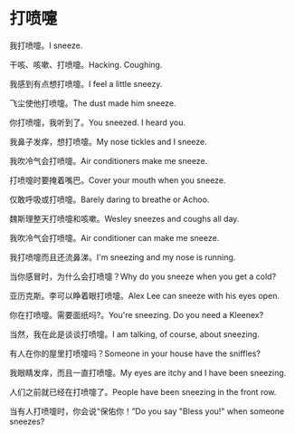 # 打喷嚏

<p><span class="chinese">我打喷嚏。</span><span class="english">I sneeze.</span></p>

<p><span class="chinese">干咳、咳嗽、打喷嚏。</span><span class="english">Hacking. Coughing.</span></p>

<p><span class="chinese">我感到有点想打喷嚏。</span><span class="english">I feel a little sneezy.</span></p>

<p><span class="chinese">飞尘使他打喷嚏。</span><span class="english">The dust made him sneeze.</span></p>

<p><span class="chinese">你打喷嚏，我听到了。</span><span class="english">You sneezed. I heard you.</span></p>

<p><span class="chinese">我鼻子发痒，想打喷嚏。</span><span class="english">My nose tickles and I sneeze.</span></p>

<p><span class="chinese">我吹冷气会打喷嚏。</span><span class="english">Air conditioners make me sneeze.</span></p>

<p><span class="chinese">打喷嚏时要掩着嘴巴。</span><span class="english">Cover your mouth when you sneeze.</span></p>

<p><span class="chinese">仅敢呼吸或打喷嚏。</span><span class="english">Barely daring to breathe or Achoo.</span></p>

<p><span class="chinese">魏斯理整天打喷嚏和咳嗽。</span><span class="english">Wesley sneezes and coughs all day.</span></p>

<p><span class="chinese">我吹冷气会打喷嚏。</span><span class="english">Air conditioner can make me sneeze.</span></p>

<p><span class="chinese">我打喷嚏而且还流鼻涕。</span><span class="english">I'm sneezing and my nose is running.</span></p>

<p><span class="chinese">当你感冒时，为什么会打喷嚏？</span><span class="english">Why do you sneeze when you get a cold?</span></p>

<p><span class="chinese">亚历克斯。李可以睁着眼打喷嚏。</span><span class="english">Alex Lee can sneeze with his eyes open.</span></p>

<p><span class="chinese">你在打喷嚏。需要面纸吗?。</span><span class="english">You're sneezing. Do you need a Kleenex?</span></p>

<p><span class="chinese">当然，我在此是谈谈打喷嚏。</span><span class="english">I am talking, of course, about sneezing.</span></p>

<p><span class="chinese">有人在你的屋里打喷嚏吗？</span><span class="english">Someone in your house have the sniffles?</span></p>

<p><span class="chinese">我眼睛发痒，而且一直打喷嚏。</span><span class="english">My eyes are itchy and I have been sneezing.</span></p>

<p><span class="chinese">人们之前就已经在打喷嚏了。</span><span class="english">People have been sneezing in the front row.</span></p>

<p><span class="chinese">当有人打喷嚏时，你会说“保佑你！”</span><span class="english">Do you say "Bless you!" when someone sneezes?</span></p>

